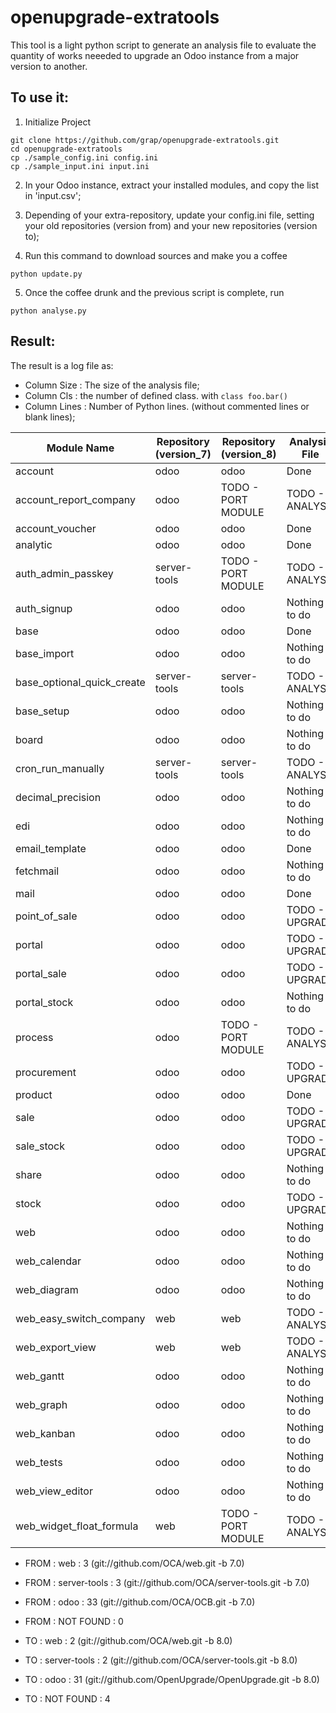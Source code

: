 openupgrade-extratools
======================

This tool is a light python script to generate an analysis file to evaluate the quantity of works neeeded to upgrade an
Odoo instance from a major version to another.

To use it:
----------

1. Initialize Project
```
git clone https://github.com/grap/openupgrade-extratools.git
cd openupgrade-extratools
cp ./sample_config.ini config.ini
cp ./sample_input.ini input.ini
```

2. In your Odoo instance, extract your installed modules, and copy the list in 'input.csv';

3. Depending of your extra-repository, update your config.ini file, setting your old repositories (version from) and 
your new repositories (version to);

4. Run this command to download sources and make you a coffee

`python update.py`

5. Once the coffee drunk and the previous script is complete, run 

`python analyse.py`

Result:
-------

The result is a log file as:

- Column Size : The size of the analysis file;
- Column Cls : the number of defined class. with `class foo.bar()`
- Column Lines : Number of Python lines. (without commented lines or blank lines);


|Module Name  | Repository (version_7) | Repository (version_8) | Analysis File | Size | Cls/lines  |
|-------------|------------------------|------------------------|---------------|------|------------|
|account                                 |odoo                          |odoo                          |Done                |     |          |
|account_report_company                  |odoo                          |TODO - PORT MODULE            |TODO - ANALYSE      |     |3 / 38    |
|account_voucher                         |odoo                          |odoo                          |Done                |     |          |
|analytic                                |odoo                          |odoo                          |Done                |     |          |
|auth_admin_passkey                      |server-tools                  |TODO - PORT MODULE            |TODO - ANALYSE      |     |3 / 207   |
|auth_signup                             |odoo                          |odoo                          |Nothing to do       |     |          |
|base                                    |odoo                          |odoo                          |Done                |     |          |
|base_import                             |odoo                          |odoo                          |Nothing to do       |     |          |
|base_optional_quick_create              |server-tools                  |server-tools                  |TODO - ANALYSE      |     |1 / 38    |
|base_setup                              |odoo                          |odoo                          |Nothing to do       |     |          |
|board                                   |odoo                          |odoo                          |Nothing to do       |     |          |
|cron_run_manually                       |server-tools                  |server-tools                  |TODO - ANALYSE      |     |1 / 49    |
|decimal_precision                       |odoo                          |odoo                          |Nothing to do       |     |          |
|edi                                     |odoo                          |odoo                          |Nothing to do       |     |          |
|email_template                          |odoo                          |odoo                          |Done                |     |          |
|fetchmail                               |odoo                          |odoo                          |Nothing to do       |     |          |
|mail                                    |odoo                          |odoo                          |Done                |     |          |
|point_of_sale                           |odoo                          |odoo                          |TODO - UPGRADE      |101  |52 / 3278 |
|portal                                  |odoo                          |odoo                          |TODO - UPGRADE      |23   |9 / 540   |
|portal_sale                             |odoo                          |odoo                          |TODO - UPGRADE      |20   |4 / 103   |
|portal_stock                            |odoo                          |odoo                          |Nothing to do       |     |          |
|process                                 |odoo                          |TODO - PORT MODULE            |TODO - ANALYSE      |     |6 / 301   |
|procurement                             |odoo                          |odoo                          |TODO - UPGRADE      |121  |14 / 1001 |
|product                                 |odoo                          |odoo                          |Done                |     |          |
|sale                                    |odoo                          |odoo                          |TODO - UPGRADE      |98   |15 / 1589 |
|sale_stock                              |odoo                          |odoo                          |TODO - UPGRADE      |64   |10 / 835  |
|share                                   |odoo                          |odoo                          |Nothing to do       |     |          |
|stock                                   |odoo                          |odoo                          |TODO - UPGRADE      |540  |52 / 5369 |
|web                                     |odoo                          |odoo                          |Nothing to do       |     |          |
|web_calendar                            |odoo                          |odoo                          |Nothing to do       |     |          |
|web_diagram                             |odoo                          |odoo                          |Nothing to do       |     |          |
|web_easy_switch_company                 |web                           |web                           |TODO - ANALYSE      |     |3 / 43    |
|web_export_view                         |web                           |web                           |TODO - ANALYSE      |     |1 / 28    |
|web_gantt                               |odoo                          |odoo                          |Nothing to do       |     |          |
|web_graph                               |odoo                          |odoo                          |Nothing to do       |     |          |
|web_kanban                              |odoo                          |odoo                          |Nothing to do       |     |          |
|web_tests                               |odoo                          |odoo                          |Nothing to do       |     |          |
|web_view_editor                         |odoo                          |odoo                          |Nothing to do       |     |          |
|web_widget_float_formula                |web                           |TODO - PORT MODULE            |TODO - ANALYSE      |     |0 / 0     |


- FROM : web : 3    (git://github.com/OCA/web.git -b 7.0)
- FROM : server-tools : 3    (git://github.com/OCA/server-tools.git -b 7.0)
- FROM : odoo : 33    (git://github.com/OCA/OCB.git -b 7.0)
- FROM : NOT FOUND : 0 


- TO : web : 2    (git://github.com/OCA/web.git -b 8.0)
- TO : server-tools : 2    (git://github.com/OCA/server-tools.git -b 8.0)
- TO : odoo : 31    (git://github.com/OpenUpgrade/OpenUpgrade.git -b 8.0)
- TO : NOT FOUND : 4 
